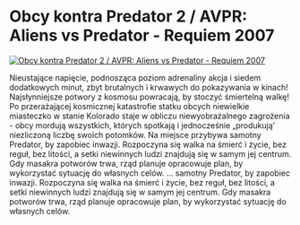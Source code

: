 Obcy kontra Predator 2 / AVPR: Aliens vs Predator - Requiem 2007 
=============
[![Obcy kontra Predator 2 / AVPR: Aliens vs Predator - Requiem 2007 ](http://vidos.pl/images/player.gif)](http://vidos.pl/obcy-kontra-predator-2-avpr-aliens-vs-predator-requiem-2007)

 Nieustające napięcie, podnosząca poziom adrenaliny akcja i siedem dodatkowych minut, zbyt brutalnych i krwawych do pokazywania w kinach! Najsłynniejsze potwory z kosmosu powracają, by stoczyć śmiertelną walkę! Po przerażającej kosmicznej katastrofie statku obcych niewielkie miasteczko w stanie Kolorado staje w obliczu niewyobrażalnego zagrożenia - obcy mordują wszystkich, których spotkają i jednocześnie „produkują' niezliczoną liczbę swoich potomków. Na miejsce przybywa samotny Predator, by zapobiec inwazji. Rozpoczyna się walka na śmierć i życie, bez reguł, bez litości, a setki niewinnych ludzi znajdują się w samym jej centrum. Gdy masakra potworów trwa, rząd planuje opracowuje plan, by wykorzystać sytuację do własnych celów.  ... samotny Predator, by zapobiec inwazji. Rozpoczyna się walka na śmierć i życie, bez reguł, bez litości, a setki niewinnych ludzi znajdują się w samym jej centrum. Gdy masakra potworów trwa, rząd planuje opracowuje plan, by wykorzystać sytuację do własnych celów.
